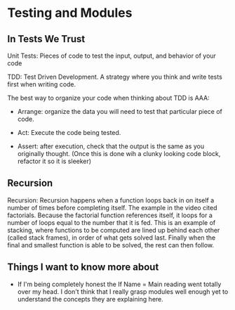 # Testing and Modules

## In Tests We Trust

Unit Tests: Pieces of code to test the input, output, and behavior of your code

TDD: Test Driven Development. A strategy where you think and write tests first when writing code.

The best way to organize your code when thinking about TDD is AAA:

* Arrange: organize the data you will need to test that particular piece of code.

* Act: Execute the code being tested.

* Assert: after execution, check that the output is the same as you originally thought. (Once this is done wih a clunky looking code block, refactor it so it is sleeker)

## Recursion

Recursion: Recursion happens when a function loops back in on itself a number of times before completing itself. The example in the video cited factorials. Because the factorial function references itself, it loops for a number of loops equal to the number that it is fed. This is an example of stacking, where functions to be computed are lined up behind each other (called stack frames), in order of what gets solved last. Finally when the final and smallest function is able to be solved, the rest can then follow.

## Things I want to know more about

* If I'm being completely honest the If Name = Main reading went totally over my head. I don't think that I really grasp modules well enough yet to understand the concepts they are explaining here. 
